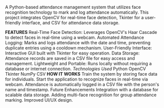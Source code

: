 A Python-based attendance management system that utilizes face recognition technology to mark and log attendance automatically. This project integrates OpenCV for real-time face detection, Tkinter for a user-friendly interface, and CSV for attendance data storage.

**FEATURES**
Real-Time Face Detection: Leverages OpenCV's Haar Cascade to detect faces in real-time using a webcam.
Automated Attendance Logging: Marks and logs attendance with the date and time, preventing duplicate entries using a cooldown mechanism.
User-Friendly Interface: Interactive GUI built with Tkinter for easy operation.
Data Storage: Attendance records are saved in a CSV file for easy access and management.
Lightweight and Portable: Runs locally without requiring a database or internet connection.
_Technologies Used_
Python
OpenCV
Tkinter
NumPy
CSV
**HOW IT WORKS**
Train the system by storing face data for individuals.
Start the application to recognize faces in real-time via webcam.
Attendance is automatically logged in a CSV file with the person's name and timestamp.
Future Enhancements
Integration with a database for scalable data storage.
Adding multi-face recognition for group attendance marking.
Improved UI/UX design.
